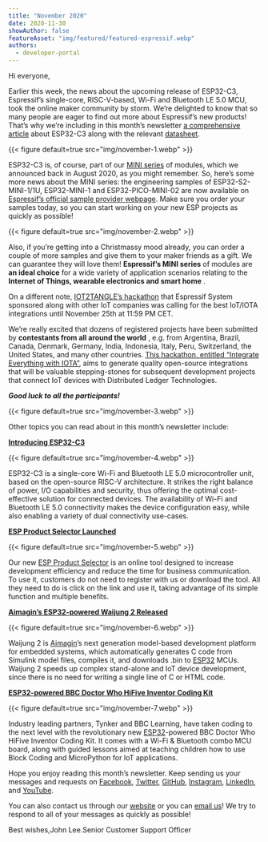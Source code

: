 ```yaml
---
title: "November 2020"
date: 2020-11-30
showAuthor: false
featureAsset: "img/featured/featured-espressif.webp"
authors:
  - developer-portal
---
```

Hi everyone,

Earlier this week, the news about the upcoming release of ESP32-C3, Espressif’s single-core, RISC-V-based, Wi-Fi and Bluetooth LE 5.0 MCU, took the online maker community by storm. We’re delighted to know that so many people are eager to find out more about Espressif’s new products! That’s why we’re including in this month’s newsletter [a comprehensive article](https://www.espressif.com/en/news/ESP32_C3) about ESP32-C3 along with the relevant [datasheet](https://www.espressif.com/sites/default/files/documentation/esp32-c3_datasheet_en.pdf).

{{< figure
    default=true
    src="img/november-1.webp"
    >}}

ESP32-C3 is, of course, part of our [MINI series](https://www.espressif.com/en/news/ESP32_S2_MINI_series) of modules, which we announced back in August 2020, as you might remember. So, here’s some more news about the MINI series: the engineering samples of ESP32-S2-MINI-1/1U, ESP32-MINI-1 and ESP32-PICO-MINI-02 are now available on [Espressif’s official sample provider webpage](https://www.espressif.com/en/contact-us/get-samples). Make sure you order your samples today, so you can start working on your new ESP projects as quickly as possible!

{{< figure
    default=true
    src="img/november-2.webp"
    >}}

Also, if you’re getting into a Christmassy mood already, you can order a couple of more samples and give them to your maker friends as a gift. We can guarantee they will love them! __Espressif’s MINI series__  of modules are __an ideal choice__  for a wide variety of application scenarios relating to the __Internet of Things, wearable electronics and smart home__ .

On a different note, [IOT2TANGLE’s hackathon](https://i2t.medium.com/the-integrate-everything-with-iota-hackathon-is-live-872636cc3ff8) that Espressif System sponsored along with other IoT companies was calling for the best IoT/IOTA integrations until November 25th at 11:59 PM CET.

We’re really excited that dozens of registered projects have been submitted by __contestants from all around the world__ , e.g. from Argentina, Brazil, Canada, Denmark, Germany, India, Indonesia, Italy, Peru, Switzerland, the United States, and many other countries. [This hackathon, entitled “Integrate Everything with IOTA”](https://youtu.be/BI_p3Bg7ZGE), aims to generate quality open-source integrations that will be valuable stepping-stones for subsequent development projects that connect IoT devices with Distributed Ledger Technologies.

__*Good luck to all the participants!*__ 

{{< figure
    default=true
    src="img/november-3.webp"
    >}}

Other topics you can read about in this month’s newsletter include:

[__Introducing ESP32-C3__ ](https://www.espressif.com/en/news/ESP32_C3)

{{< figure
    default=true
    src="img/november-4.webp"
    >}}

ESP32-C3 is a single-core Wi-Fi and Bluetooth LE 5.0 microcontroller unit, based on the open-source RISC-V architecture. It strikes the right balance of power, I/O capabilities and security, thus offering the optimal cost-effective solution for connected devices. The availability of Wi-Fi and Bluetooth LE 5.0 connectivity makes the device configuration easy, while also enabling a variety of dual connectivity use-cases.

[__ESP Product Selector Launched__ ](https://www.espressif.com/en/news/ESP_Product_Selector)

{{< figure
    default=true
    src="img/november-5.webp"
    >}}

Our new [ESP Product Selector](http://products.espressif.com/) is an online tool designed to increase development efficiency and reduce the time for business communication. To use it, customers do not need to register with us or download the tool. All they need to do is click on the link and use it, taking advantage of its simple function and multiple benefits.

[__Aimagin’s ESP32-powered Waijung 2 Released__ ](https://www.espressif.com/en/news/ESP32_Waijung)

{{< figure
    default=true
    src="img/november-6.webp"
    >}}

Waijung 2 is [Aimagin](https://www.aimagin.com/)’s next generation model-based development platform for embedded systems, which automatically generates C code from Simulink model files, compiles it, and downloads .bin to [ESP32](https://www.espressif.com/en/products/socs/esp32) MCUs. Waijung 2 speeds up complex stand-alone and IoT device development, since there is no need for writing a single line of C or HTML code.

[__ESP32-powered BBC Doctor Who HiFive Inventor Coding Kit__ ](https://www.espressif.com/en/news/ESP32_BBC)

{{< figure
    default=true
    src="img/november-7.webp"
    >}}

Industry leading partners, Tynker and BBC Learning, have taken coding to the next level with the revolutionary new [ESP32](https://www.espressif.com/en/products/socs/esp32)-powered BBC Doctor Who HiFive Inventor Coding Kit. It comes with a Wi-Fi & Bluetooth combo MCU board, along with guided lessons aimed at teaching children how to use Block Coding and MicroPython for IoT applications.

Hope you enjoy reading this month’s newsletter. Keep sending us your messages and requests on [Facebook](https://espressif.us15.list-manage.com/track/click?u=40830afd8eb6f70ab5e47b7a4&id=c4a255994f&e=309e9b0452), [Twitter](https://espressif.us15.list-manage.com/track/click?u=40830afd8eb6f70ab5e47b7a4&id=65227f5ce9&e=309e9b0452), [GitHub](https://github.com/espressif), [Instagram](https://espressif.us15.list-manage.com/track/click?u=40830afd8eb6f70ab5e47b7a4&id=7a5d88fa55&e=309e9b0452), [LinkedIn](https://espressif.us15.list-manage.com/track/click?u=40830afd8eb6f70ab5e47b7a4&id=4a49c35eb3&e=309e9b0452), and [YouTube](https://espressif.us15.list-manage.com/track/click?u=40830afd8eb6f70ab5e47b7a4&id=60d3d0280a&e=309e9b0452).

You can also contact us through our [website](https://www.espressif.com/en/contact-us/sales-questions) or you can [email us](mailto://newsletter@espressif.com)! We try to respond to all of your messages as quickly as possible!

Best wishes,John Lee.Senior Customer Support Officer
